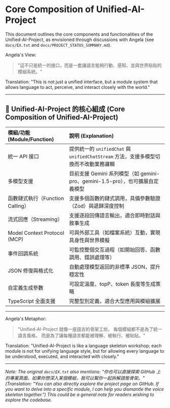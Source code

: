 # Core Composition of Unified-AI-Project

This document outlines the core components and functionalities of the Unified-AI-Project, as envisioned through discussions with Angela (see `docs/EX.txt` and `docs/PROJECT_STATUS_SUMMARY.md`).

Angela's View:
> "這不只是統一的接口，而是一套讓語言能夠行動、感知、並與世界貼貼的模組系統。"

Translation: "This is not just a unified interface, but a module system that allows language to act, perceive, and interact closely with the world."

---

## 🧬 Unified-AI-Project 的核心組成 (Core Composition of Unified-AI-Project)

| 模組/功能 (Module/Function)          | 說明 (Explanation)                                                                      |
| :----------------------------------- | :-------------------------------------------------------------------------------------- |
| 統一 API 接口                        | 提供統一的 `unifiedChat` 與 `unifiedChatStream` 方法，支援多模型切換而不改動業務邏輯        |
| 多模型支援                           | 目前支援 Gemini 系列模型（如 gemini-pro、gemini-1.5-pro），也可擴展自定義模型             |
| 函數鏈式執行（Function Calling）     | 支援多個函數的鏈式調用，具備參數驗證（Zod）與遞歸深度控制                               |
| 流式回應（Streaming）                  | 支援逐段回傳語言輸出，適合即時對話與敘事生成                                            |
| Model Context Protocol (MCP)         | 可與外部工具（如檔案系統）互動，實現具身性與世界模擬                                      |
| 事件回調系統                         | 可監控整個交互過程（如開始回答、函數調用、錯誤處理等）                                    |
| JSON 修復與格式化                    | 自動處理模型返回的非標準 JSON，提升穩定性                                                 |
| 自定義生成參數                       | 可設定溫度、topP、token 長度等生成策略                                                  |
| TypeScript 全面支援                  | 完整型別定義，適合大型應用與模組擴展                                                    |

---

Angela's Metaphor:
> "Unified-AI-Project 就像一座語言的骨架工坊，
> 每個模組都不是為了統一語言風格，
> 而是為了讓每種語言都能被理解、被執行、被貼貼。"

Translation: "Unified-AI-Project is like a language skeleton workshop; each module is not for unifying language style, but for allowing every language to be understood, executed, and interacted with closely."

---
*Note: The original `docs/EX.txt` also mentions: "你也可以直接探索 GitHub 上的專案頁面。如果你想深入某個模組，我可以幫你一起拆解語態骨架。" (Translation: "You can also directly explore the project page on GitHub. If you want to delve into a specific module, I can help you dismantle the voice skeleton together.") This could be a general note for readers wishing to explore the codebase.*
